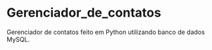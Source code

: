 # Gerenciador_de_contatos
 Gerenciador de contatos feito em Python utilizando banco de dados MySQL.

